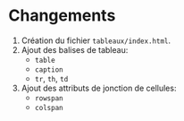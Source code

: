 # Changements

 1. Création du fichier `tableaux/index.html`.
 2. Ajout des balises de tableau:
    - `table`
    - `caption`
	 - `tr`, `th`, `td`
 3. Ajout des attributs de jonction de cellules:
	 - `rowspan`
	 - `colspan`
 